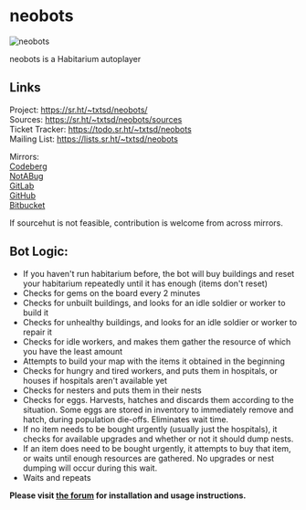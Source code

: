 # neobots

![neobots](https://i.imgur.com/1FSmg4P.png)

neobots is a Habitarium autoplayer

## Links

Project: <https://sr.ht/~txtsd/neobots/> <br>
Sources: <https://sr.ht/~txtsd/neobots/sources> <br>
Ticket Tracker: <https://todo.sr.ht/~txtsd/neobots> <br>
Mailing List: <https://lists.sr.ht/~txtsd/neobots> <br>

Mirrors: <br>
[Codeberg](https://codeberg.org/txtsd/neobots) <br>
[NotABug](https://notabug.org/txtsd/neobots) <br>
[GitLab](https://gitlab.com/txtsd/neobots) <br>
[GitHub](https://github.com/txtsd/neobots) <br>
[Bitbucket](https://bitbucket.org/txtsd/neobots) <br>

If sourcehut is not feasible, contribution is welcome from across mirrors.

## Bot Logic:
* If you haven't run habitarium before, the bot will buy buildings and reset your habitarium repeatedly until it has enough (items don't reset)
* Checks for gems on the board every 2 minutes
* Checks for unbuilt buildings, and looks for an idle soldier or worker to build it
* Checks for unhealthy buildings, and looks for an idle soldier or worker to repair it
* Checks for idle workers, and makes them gather the resource of which you have the least amount
* Attempts to build your map with the items it obtained in the beginning
* Checks for hungry and tired workers, and puts them in hospitals, or houses if hospitals aren't available yet
* Checks for nesters and puts them in their nests
* Checks for eggs. Harvests, hatches and discards them according to the situation. Some eggs are stored in inventory to immediately remove and hatch, during population die-offs. Eliminates wait time.
* If no item needs to be bought urgently (usually just the hospitals), it checks for available upgrades and whether or not it should dump nests.
* If an item does need to be bought urgently, it attempts to buy that item, or waits until enough resources are gathered. No upgrades or nest dumping will occur during this wait.
* Waits and repeats

**Please visit [the forum](http://clraik.com/forum/showthread.php?t=33739) for installation and usage instructions.**
